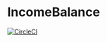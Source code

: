 # IncomeBalance


[![CircleCI](https://circleci.com/gh/Americo91/IncomeBalance.svg?style=svg&circle-token=3bae97013fb84888bf27778613390a9fef96faf5)](https://circleci.com/gh/Americo91/IncomeBalance)
